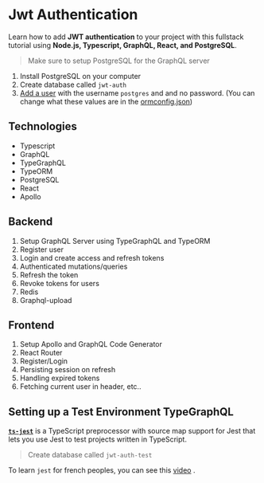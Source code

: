 # Jwt Authentication

Learn how to add **JWT authentication** to your project with this fullstack tutorial using **Node.js, Typescript, GraphQL, React, and PostgreSQL**.

>Make sure to setup PostgreSQL for the GraphQL server

1. Install PostgreSQL on your computer
2. Create database called  `jwt-auth`
3. [Add a user](https://medium.com/coding-blocks/creating-user-database-and-adding-access-on-postgresql-8bfcd2f4a91e)  with the username  `postgres`  and and no password. (You can change what these values are in the  [ormconfig.json](https://github.com/benawad/graphql-ts-server-boilerplate/blob/master/ormconfig.json))

## Technologies

- Typescript
- GraphQL
- TypeGraphQL
- TypeORM
- PostgreSQL
- React
- Apollo

## Backend

 1. Setup GraphQL Server using TypeGraphQL and TypeORM
 2. Register user
 3. Login and create access and refresh tokens
 4. Authenticated mutations/queries
 5. Refresh the token
 6. Revoke tokens for users
 7. Redis
 8. Graphql-upload

## Frontend

 1. Setup Apollo and GraphQL Code Generator
 2. React Router
 3. Register/Login
 4. Persisting session on refresh
 5. Handling expired tokens
 6. Fetching current user in header, etc..

## Setting up a Test Environment TypeGraphQL

[**`ts-jest`**]([https://github.com/kulshekhar/ts-jest](https://github.com/kulshekhar/ts-jest)) is a TypeScript preprocessor with source map support for Jest that lets you use Jest to test projects written in TypeScript.

>Create database called `jwt-auth-test`

To  learn `jest` for french peoples, you can see this [video]([https://www.youtube.com/watch?v=_9JTTGI9-K0](https://www.youtube.com/watch?v=_9JTTGI9-K0)) .
